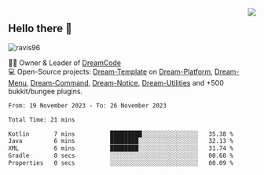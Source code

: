 <img align='right' src="https://github-readme-stats.vercel.app/api?username=Ravis96&show_icons=true">

## Hello there 👋
<p align="left"> <img src="https://komarev.com/ghpvc/?username=ravis96&label=Profile%20views&color=0e75b6&style=flat" alt="ravis96" /> </p>

👨‍💻 Owner & Leader of [DreamCode](https://github.com/DreamPoland) <br>
💻 Open-Source projects: [Dream-Template](https://github.com/DreamPoland/dream-template) on [Dream-Platform](https://github.com/DreamPoland/dream-platform), [Dream-Menu](https://github.com/DreamPoland/dream-menu), [Dream-Command](https://github.com/DreamPoland/dream-command), [Dream-Notice](https://github.com/DreamPoland/dream-notice), [Dream-Utilities](https://github.com/DreamPoland/dream-utilities) and +500 bukkit/bungee plugins.

<!--START_SECTION:waka-->

```txt
From: 19 November 2023 - To: 26 November 2023

Total Time: 21 mins

Kotlin       7 mins          █████████░░░░░░░░░░░░░░░░   35.38 %
Java         6 mins          ████████░░░░░░░░░░░░░░░░░   32.13 %
XML          6 mins          ████████░░░░░░░░░░░░░░░░░   31.74 %
Gradle       0 secs          ░░░░░░░░░░░░░░░░░░░░░░░░░   00.60 %
Properties   0 secs          ░░░░░░░░░░░░░░░░░░░░░░░░░   00.09 %
```

<!--END_SECTION:waka-->
